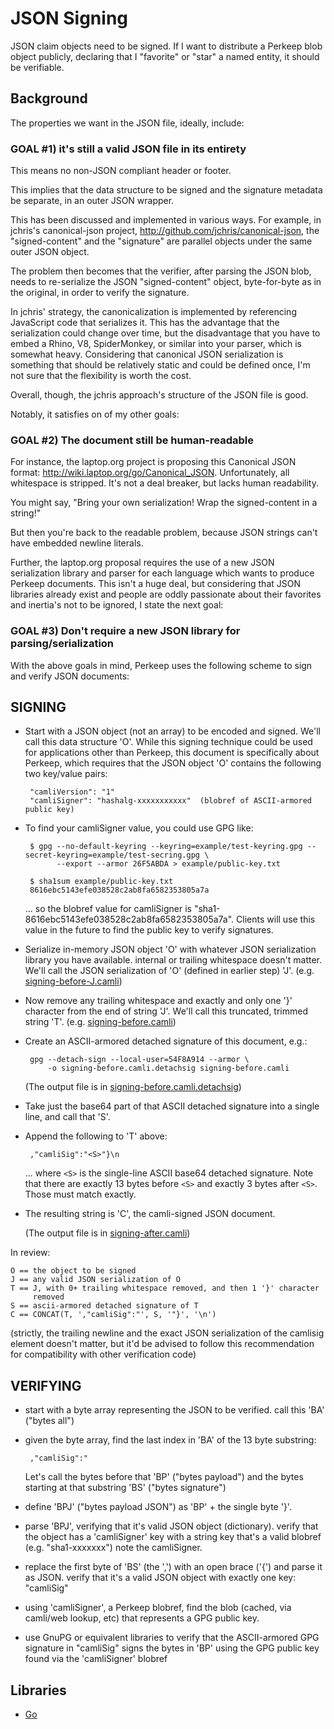 # JSON Signing

JSON claim objects need to be signed.  If I want to distribute a Perkeep
blob object publicly, declaring that I "favorite" or "star" a named
entity, it should be verifiable.

## Background

The properties we want in the JSON file, ideally, include:

### GOAL #1) it's still a valid JSON file in its entirety

This means no non-JSON compliant header or footer.

This implies that the data structure to be signed and the signature
metadata be separate, in an outer JSON wrapper.

This has been discussed and implemented in various ways.  For example,
in jchris's canonical-json project, http://github.com/jchris/canonical-json,
the "signed-content" and the "signature" are parallel objects under the
same outer JSON object.

The problem then becomes that the verifier, after parsing the JSON
blob, needs to re-serialize the JSON "signed-content" object,
byte-for-byte as in the original, in order to verify the signature.

In jchris' strategy, the canonicalization is implemented by
referencing JavaScript code that serializes it.  This has the
advantage that the serialization could change over time, but the
disadvantage that you have to embed a Rhino, V8, SpiderMonkey, or
similar into your parser, which is somewhat heavy.  Considering that
canonical JSON serialization is something that should be relatively
static and could be defined once, I'm not sure that the flexibility is
worth the cost.

Overall, though, the jchris approach's structure of the JSON file is
good.

Notably, it satisfies on of my other goals:

### GOAL #2) The document still be human-readable

For instance, the laptop.org project is proposing this Canonical JSON format:
http://wiki.laptop.org/go/Canonical_JSON.  Unfortunately, all whitespace is
stripped.  It's not a deal breaker, but lacks human readability.

You might say, "Bring your own serialization! Wrap the signed-content
in a string!"

But then you're back to the readable problem, because JSON strings
can't have embedded newline literals.

Further, the laptop.org proposal requires the use of a new JSON
serialization library and parser for each language which wants to
produce Perkeep documents.  This isn't a huge deal, but considering that
JSON libraries already exist and people are oddly passionate about
their favorites and inertia's not to be ignored, I state the next
goal:

### GOAL #3) Don't require a new JSON library for parsing/serialization

With the above goals in mind, Perkeep uses the following scheme to sign
and verify JSON documents:

## SIGNING

-  Start with a JSON object (not an array) to be encoded and signed.
   We'll call this data structure 'O'. While this signing technique
   could be used for applications other than Perkeep, this document
   is specifically about Perkeep, which requires that the JSON
   object 'O' contains the following two key/value pairs:

        "camliVersion": "1"
        "camliSigner": "hashalg-xxxxxxxxxxx"  (blobref of ASCII-armored public key)

-  To find your camliSigner value, you could use GPG like:

        $ gpg --no-default-keyring --keyring=example/test-keyring.gpg --secret-keyring=example/test-secring.gpg \
              --export --armor 26F5ABDA > example/public-key.txt

        $ sha1sum example/public-key.txt
        8616ebc5143efe038528c2ab8fa6582353805a7a

    ... so the blobref value for camliSigner is "sha1-8616ebc5143efe038528c2ab8fa6582353805a7a".
    Clients will use this value in the future to find the public key to verify
    signatures.

-  Serialize in-memory JSON object 'O' with whatever JSON
   serialization library you have available.  internal or trailing
   whitespace doesn't matter. We'll call the JSON serialization of
   'O' (defined in earlier step) 'J'.
   (e.g. [signing-before-J.camli](./example/signing-before-J.camli))

-  Now remove any trailing whitespace and exactly and only one '}'
   character from the end of string 'J'. We'll call this truncated,
   trimmed string 'T'.
   (e.g. [signing-before.camli](./example/signing-before.camli))

-  Create an ASCII-armored detached signature of this document,
   e.g.:

        gpg --detach-sign --local-user=54F8A914 --armor \
            -o signing-before.camli.detachsig signing-before.camli

   (The output file is in [signing-before.camli.detachsig](./example/signing-before.camli.detachsig))

-  Take just the base64 part of that ASCII detached signature
   into a single line, and call that 'S'.

-  Append the following to 'T' above:

        ,"camliSig":"<S>"}\n

   ... where `<S>` is the single-line ASCII base64 detached signature.
   Note that there are exactly 13 bytes before `<S>` and exactly
   3 bytes after `<S>`.  Those must match exactly.

-  The resulting string is 'C', the camli-signed JSON document.

   (The output file is in [signing-after.camli](./example/signing-after.camli))

In review:

    O == the object to be signed
    J == any valid JSON serialization of O
    T == J, with 0+ trailing whitespace removed, and then 1 '}' character
         removed
    S == ascii-armored detached signature of T
    C == CONCAT(T, ',"camliSig":"', S, '"}', '\n')

(strictly, the trailing newline and the exact JSON serialization of
the camlisig element doesn't matter, but it'd be advised to follow
this recommendation for compatibility with other verification code)

## VERIFYING

-  start with a byte array representing the JSON to be verified.
   call this 'BA' ("bytes all")

-  given the byte array, find the last index in 'BA' of the 13 byte
   substring:

        ,"camliSig":"

   Let's call the bytes before that 'BP' ("bytes payload") and the bytes
   starting at that substring 'BS' ("bytes signature")

-  define 'BPJ' ("bytes payload JSON") as 'BP' + the single byte '}'.

-  parse 'BPJ', verifying that it's valid JSON object (dictionary).
   verify that the object has a 'camliSigner' key with a string key
   that's a valid blobref (e.g. "sha1-xxxxxxx") note the camliSigner.

-  replace the first byte of 'BS' (the ',') with an open brace ('{')
   and parse it as JSON. verify that it's a valid JSON object with
   exactly one key: "camliSig"

-  using 'camliSigner', a Perkeep blobref, find the blob (cached, via
   camli/web lookup, etc) that represents a GPG public key.

-  use GnuPG or equivalent libraries to verify that the ASCII-armored
   GPG signature in "camliSig" signs the bytes in 'BP' using the
   GPG public key found via the 'camliSigner' blobref

## Libraries

* [Go](/pkg/jsonsign)

